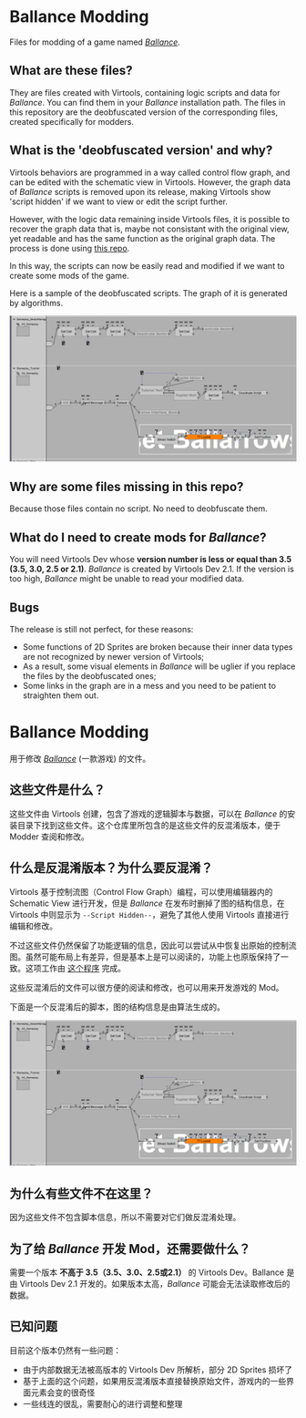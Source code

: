 # Ballance Modding

Files for modding of a game named [*Ballance*](https://en.wikipedia.org/wiki/Ballance).

## What are these files?

They are files created with Virtools, containing logic scripts and data for *Ballance*. You can find them in your *Ballance* installation path. The files in this repository are the deobfuscated version of the corresponding files, created specifically for modders.

## What is the 'deobfuscated version' and why?

Virtools behaviors are programmed in a way called control flow graph, and can be edited with the schematic view in Virtools. However, the graph data of *Ballance* scripts is removed upon its release, making Virtools show 'script hidden' if we want to view or edit the script further.

However, with the logic data remaining inside Virtools files, it is possible to recover the graph data that is, maybe not consistant with the original view, yet readable and has the same function as the original graph data. The process is done using [this repo](https://github.com/BearKidsTeam/VirtoolsScriptDeobfuscation).

In this way, the scripts can now be easily read and modified if we want to create some mods of the game.

Here is a sample of the deobfuscated scripts. The graph of it is generated by algorithms.

![image](/Screenshot/script.png)

## Why are some files missing in this repo?

Because those files contain no script. No need to deobfuscate them.

## What do I need to create mods for *Ballance*?

You will need Virtools Dev whose **version number is less or equal than 3.5 (3.5, 3.0, 2.5 or 2.1)**. *Ballance* is created by Virtools Dev 2.1. If the version is too high, *Ballance* might be unable to read your modified data.

## Bugs

The release is still not perfect, for these reasons:

* Some functions of 2D Sprites are broken because their inner data types are not recognized by newer version of Virtools;
* As a result, some visual elements in *Ballance* will be uglier if you replace the files by the deobfuscated ones;
* Some links in the graph are in a mess and you need to be patient to straighten them out.


# Ballance Modding

用于修改 [*Ballance*](https://en.wikipedia.org/wiki/Ballance) (一款游戏) 的文件。

## 这些文件是什么？

这些文件由 Virtools 创建，包含了游戏的逻辑脚本与数据，可以在 *Ballance* 的安装目录下找到这些文件。这个仓库里所包含的是这些文件的反混淆版本，便于 Modder 查阅和修改。

## 什么是反混淆版本？为什么要反混淆？

Virtools 基于控制流图（Control Flow Graph）编程，可以使用编辑器内的 Schematic View 进行开发，但是 *Ballance* 在发布时删掉了图的结构信息，在 Virtools 中则显示为 `--Script Hidden--`，避免了其他人使用 Virtools 直接进行编辑和修改。

不过这些文件仍然保留了功能逻辑的信息，因此可以尝试从中恢复出原始的控制流图。虽然可能布局上有差异，但是基本上是可以阅读的，功能上也原版保持了一致。这项工作由 [这个程序](https://github.com/BearKidsTeam/VirtoolsScriptDeobfuscation) 完成。

这些反混淆后的文件可以很方便的阅读和修改，也可以用来开发游戏的 Mod。

下面是一个反混淆后的脚本，图的结构信息是由算法生成的。

![image](/Screenshot/script.png)

## 为什么有些文件不在这里？

因为这些文件不包含脚本信息，所以不需要对它们做反混淆处理。

## 为了给 *Ballance* 开发 Mod，还需要做什么？

需要一个版本 **不高于 3.5（3.5、3.0、2.5或2.1）** 的 Virtools Dev。Ballance 是由 Virtools Dev 2.1 开发的。如果版本太高，*Ballance* 可能会无法读取修改后的数据。

## 已知问题

目前这个版本仍然有一些问题：

* 由于内部数据无法被高版本的 Virtools Dev 所解析，部分 2D Sprites 损坏了
* 基于上面的这个问题，如果用反混淆版本直接替换原始文件，游戏内的一些界面元素会变的很奇怪
* 一些线连的很乱，需要耐心的进行调整和整理
